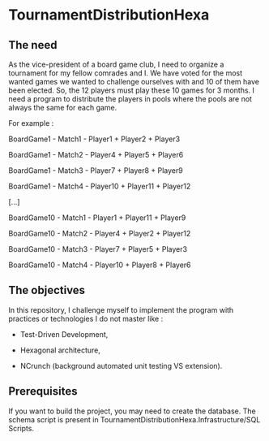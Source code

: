# TournamentDistributionHexa
## The need
As the vice-president of a board game club, I need to organize a tournament for my fellow comrades and I. We have voted for the most wanted games we wanted to challenge ourselves with and 10 of them have been elected. So, the 12 players must play these 10 games for 3 months. I need a program to distribute the players in pools where the pools are not always the same for each game.

For example :

BoardGame1 - Match1 - Player1 + Player2 + Player3

BoardGame1 - Match2 - Player4 + Player5 + Player6

BoardGame1 - Match3 - Player7 + Player8 + Player9

BoardGame1 - Match4 - Player10 + Player11 + Player12

[...]    

BoardGame10 - Match1 - Player1 + Player11 + Player9

BoardGame10 - Match2 - Player4 + Player2 + Player12

BoardGame10 - Match3 - Player7 + Player5 + Player3

BoardGame10 - Match4 - Player10 + Player8 + Player6

## The objectives
In this repository, I challenge myself to implement the program with practices or technologies I do not master like :

- Test-Driven Development, 

- Hexagonal architecture,

- NCrunch (background automated unit testing VS extension).

## Prerequisites
If you want to build the project, you may need to create the database. The schema script is present in TournamentDistributionHexa.Infrastructure/SQL Scripts.
